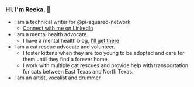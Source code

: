 ### Hi. I'm Reeka. :wave:

* I am a technical writer for @pi-squared-network
  * [Connect with me on LinkedIn](https://www.linkedin.com/in/reekamaharaj/)
* I am a mental health advocate. 
  * I have a mental health blog, [I'll get there](https://illgetthere.com/)
* I am a cat rescue advocate and volunteer.
  * I foster kittens when they are too young to be adopted and care for them until they find a forever home.
  * I work with multiple cat rescues and provide help with transportation for cats between East Texas and North Texas. 
* I am an artist, vocalist and drummer

